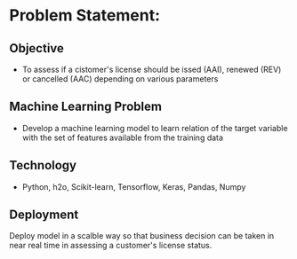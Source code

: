 # Problem Statement: 

## Objective 
- To assess if a cistomer's license should be issed (AAI), renewed (REV) or cancelled (AAC) depending on various parameters

## Machine Learning Problem
- Develop a machine learning model to learn relation of the target variable with the set of features available from the training  data

## Technology
- Python, h2o, Scikit-learn, Tensorflow, Keras, Pandas, Numpy

## Deployment
Deploy model in a scalble way so that business decision can be taken in near real time in assessing a customer's license status.
